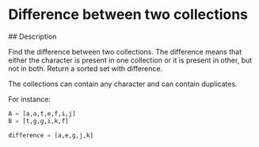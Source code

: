 # Difference between two collections

## Description

Find the difference between two collections. The difference means that either the character is present in one collection or it is present in other, but not in both. Return a sorted set with difference.

The collections can contain any character and can contain duplicates.

For instance:

```python
A = [a,a,t,e,f,i,j]
B = [t,g,g,i,k,f]

difference = [a,e,g,j,k]
```
